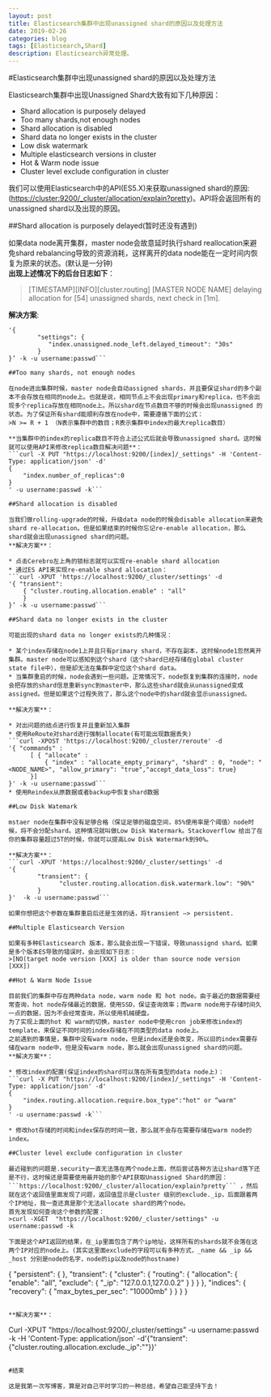 ```yaml
---
layout: post
title: Elasticsearch集群中出现unassigned shard的原因以及处理方法
date: 2019-02-26
categories: blog
tags: [Elasticsearch,Shard]
description: Elasticsearch异常处理。
---
```


#Elasticsearch集群中出现unassigned shard的原因以及处理方法
 
Elasticsearch集群中出现Unassigned Shard大致有如下几种原因： 

* Shard allocation is purposely delayed
* Too many shards,not enough nodes
* Shard allocation is disabled
* Shard data no longer exists in the cluster
* Low disk watermark
* Multiple elasticsearch versions in cluster
* Hot & Warm node issue
* Cluster level exclude configuration in cluster

我们可以使用Elasticsearch中的API(ES5.X)来获取unassigned shard的原因:(<https://cluster:9200/_cluster/allocation/explain?pretty>)。API将会返回所有的unassigned shard以及出现的原因。

##Shard allocation is purposely delayed(暂时还没有遇到)

如果data node离开集群，master node会故意延时执行shard reallocation来避免shard rebalancing导致的资源消耗，这样离开的data node能在一定时间内恢复为原来的状态。(默认是一分钟)  
**出现上述情况下的后台日志如下**：  
>[TIMESTAMP][INFO][cluster.routing] [MASTER NODE NAME] delaying allocation for [54] unassigned shards, next check in [1m]. 

**解决方案**:  
```curl -XPUT 'localhost:9200/<INDEX_NAME>/_settings' -d 
'{
        "settings": {
           "index.unassigned.node_left.delayed_timeout": "30s"
        }
}’ -k -u username:passwd```

##Too many shards, not enough nodes

在node进出集群时候，master node会自动assigned shards，并且要保证shard的多个副本不会存放在相同的node上。也就是说，相同节点上不会出现primary和replica，也不会出现多个replica存放在相同node上。所以shard在节点数目不够的时候会出现unassigned 的状态。为了保证所有shard能顺利存放在node中，需要遵循下面的公式：  
>N >= R + 1 （N表示集群中的数目；R表示集群中index的最大replica数目）

**当集群中的index的replica数目不符合上述公式后就会导致unassigned shard。这时候就可以使用API来修改replica数目解决问题**：  
```curl -X PUT "https://localhost:9200/[index]/_settings" -H 'Content-Type: application/json' -d'
{
    "index.number_of_replicas":0
}
' -u username:passwd -k```

##Shard allocation is disabled

当我们做rolling-upgrade的时候，升级data node的时候会disable allocation来避免shard re-allocation。但是如果结束的时候你忘记re-enable allocation，那么shard就会出现unassigned shard的问题。  
**解决方案**：  
  
* 点击Cerebro左上角的锁标志就可以实现re-enable shard allocation
* 通过ES API来实现re-enable shard allocation：
```curl -XPUT 'https://localhost:9200/_cluster/settings' -d
'{ "transient":
    { "cluster.routing.allocation.enable" : "all" 
    }
}’ -k -u username:passwd```
		
##Shard data no longer exists in the cluster

可能出现的shard data no longer exists的几种情况：  

* 某个index存储在node1上并且只有primary shard，不存在副本，这时候node1忽然离开集群。master node可以感知到这个shard（这个shard已经存储在global cluster state file中），但是却无法在集群中定位这个shard data。
* 当集群重启的时候，node会遇到一些问题。正常情况下，node恢复到集群的连接时，node会把存放的shard信息重新sync到master中，那么这些shard就会从unassigned变成 assigned。但是如果这个过程失败了，那么这个node中的shard就会显示unassigned。

**解决方案**：  

* 对出问题的结点进行恢复并且重新加入集群
* 使用ReRoute对shard进行强制allocate(有可能出现数据丢失)
```curl -XPOST 'https://localhost:9200/_cluster/reroute' -d 
'{ "commands" :
      [ { "allocate" : 
          { "index" : "allocate_empty_primary", "shard" : 0, "node": "<NODE_NAME>", "allow_primary": "true","accept_data_loss": true}
      }]
}' -k -u username:passwd```
* 使用Reindex从原数据或者backup中恢复shard数据

##Low Disk Watemark

mstaer node在集群中没有足够合格（保证足够的磁盘空间，85%使用率是个阈值）node时候，将不会分配shard。这种情况就叫做Low Disk Watermark。Stackoverflow 给出了在你的集群容量超过5T的时候，你就可以提高Low Disk Watermark到90%。  

**解决方案**：  
```curl -XPUT 'https://localhost:9200/_cluster/settings' -d
'{
        "transient": {  
              "cluster.routing.allocation.disk.watermark.low": "90%"
        }
}'  -k -u username:passwd```

如果你想把这个参数在集群重启后还是生效的话，将transient —> persistent. 

##Multiple Elasticsearch Version

如果有多种Elasticsearch 版本，那么就会出现一下错误，导致unassignd shard。如果是多个版本ES导致的错误时，会出现如下日志：
>[NO(target node version [XXX] is older than source node version [XXX])

##Hot & Warm Node Issue

目前我们的集群中存在两种data node，warm node 和 hot node。由于最近的数据需要经常查询，hot node存储最近的数据，使用SSD，保证查询效率；而warm node用于存储时间久一点的数据，因为不会经常查询，所以使用机械硬盘。
为了实现上面的hot 和 warm的切换，master node中使用cron job来修改index的template，来保证不同时间的index存储在不同类型的data node上。
之前遇到的事情是，集群中没有warm node，但是index还是会改变，所以旧的index需要存储在warm node中，但是没有warm node，那么就会出现unassigned shard的问题。  
**解决方案**：  

* 修改index的配置(保证index的shard可以落在所有类型的data node上)：
```curl -X PUT "https://localhost:9200/[index]/_settings" -H 'Content-Type: application/json' -d'
{
    "index.routing.allocation.require.box_type":"hot" or “warm"
}
' -u username:passwd -k```  
 
* 修改hot存储的时间和index保存的时间一致，那么就不会存在需要存储在warm node的index。

##Cluster level exclude configuration in cluster

最近碰到的问题是.security一直无法落在两个node上面，然后尝试各种方法让shard落下还是不行，这时候还是需要使用最开始的那个API获取Unassigned Shard的原因：```https://localhost:9200/_cluster/allocation/explain?pretty``` ，然后就在这个返回值里面发现了问题，返回值显示是cluster 级别的exclude._ip，后面跟着两个IP地址，我一查还真是那个无法allocate shard的两个node。  
首先发现如何查询这个参数的配置：
>curl -XGET  "https://localhost:9200/_cluster/settings" -u username:passwd -k
 
下面是这个API返回的结果，在_ip里面包含了两个ip地址，这样所有的shards就不会落在这两个IP对应的node上。(其实这里面exclude的字段可以有多种方式，_name && _ip && _host 分别是node的名字，node的ip以及node的hostname)

```
{
    "persistent": { }, 
    "transient": {
        "cluster": {
            "routing": {
                "allocation": {
                    "enable": "all", 
                    "exclude": {
                        "_ip": "127.0.0.1,127.0.0.2"
                    }
                }
            }
        }, 
        "indices": {
            "recovery": {
                "max_bytes_per_sec": "10000mb"
            }
        }
    }
}
```

**解决方案**：  
```
Curl -XPUT  "https://localhost:9200/_cluster/settings” -u username:passwd -k -H 'Content-Type: application/json' -d'{"transient":{"cluster.routing.allocation.exclude._ip":""}}'
```  

#结束

这是我第一次写博客，算是对自己平时学习的一种总结，希望自己能坚持下去！
